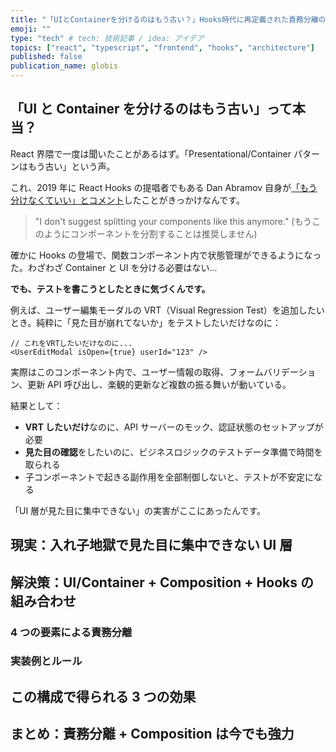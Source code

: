 ```yaml
---
title: "「UIとContainerを分けるのはもう古い？」Hooks時代に再定義された責務分離の実践"
emoji: ""
type: "tech" # tech: 技術記事 / idea: アイデア
topics: ["react", "typescript", "frontend", "hooks", "architecture"]
published: false
publication_name: globis
---
```


## 「UI と Container を分けるのはもう古い」って本当？

React 界隈で一度は聞いたことがあるはず。「Presentational/Container パターンはもう古い」という声。

これ、2019 年に React Hooks の提唱者でもある Dan Abramov 自身が[「もう分けなくていい」とコメント](https://medium.com/@dan_abramov/smart-and-dumb-components-7ca2f9a7c7d0)したことがきっかけなんです。

> "I don't suggest splitting your components like this anymore."
> (もうこのようにコンポーネントを分割することは推奨しません)

確かに Hooks の登場で、関数コンポーネント内で状態管理ができるようになった。わざわざ Container と UI を分ける必要はない...

**でも、テストを書こうとしたときに気づくんです。**

例えば、ユーザー編集モーダルの VRT（Visual Regression Test）を追加したいとき。純粋に「見た目が崩れてないか」をテストしたいだけなのに：

```tsx
// これをVRTしたいだけなのに...
<UserEditModal isOpen={true} userId="123" />
```

実際はこのコンポーネント内で、ユーザー情報の取得、フォームバリデーション、更新 API 呼び出し、楽観的更新など複数の振る舞いが動いている。

結果として：

- **VRT したいだけ**なのに、API サーバーのモック、認証状態のセットアップが必要
- **見た目の確認**をしたいのに、ビジネスロジックのテストデータ準備で時間を取られる
- 子コンポーネントで起きる副作用を全部制御しないと、テストが不安定になる

「UI 層が見た目に集中できない」の実害がここにあったんです。

## 現実：入れ子地獄で見た目に集中できない UI 層

## 解決策：UI/Container + Composition + Hooks の組み合わせ

### 4 つの要素による責務分離

### 実装例とルール

## この構成で得られる 3 つの効果

## まとめ：責務分離 + Composition は今でも強力
